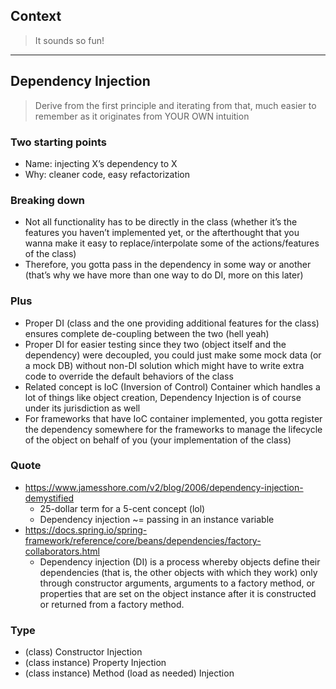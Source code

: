 
## Context

> It sounds so fun!

-----

## Dependency Injection

> Derive from the first principle and iterating from that, much easier to remember as it originates from YOUR OWN intuition

### Two starting points

- Name: injecting X’s dependency to X
- Why: cleaner code, easy refactorization

### Breaking down

- Not all functionality has to be directly in the class (whether it’s the features you haven’t implemented yet, or the afterthought that you wanna make it easy to replace/interpolate some of the actions/features of the class)
- Therefore, you gotta pass in the dependency in some way or another (that’s why we have more than one way to do DI, more on this later)

### Plus

- Proper DI (class and the one providing additional features for the class) ensures complete de-coupling between the two (hell yeah)
- Proper DI for easier testing since they two (object itself and the dependency) were decoupled, you could just make some mock data (or a mock DB) without non-DI solution which might have to write extra code to override the default behaviors of the class
- Related concept is IoC (Inversion of Control) Container which handles a lot of things like object creation, Dependency Injection is of course under its jurisdiction as well
- For frameworks that have IoC container implemented, you gotta register the dependency somewhere for the frameworks to manage the lifecycle of the object on behalf of you (your implementation of the class)

### Quote

- https://www.jamesshore.com/v2/blog/2006/dependency-injection-demystified
    - 25-dollar term for a 5-cent concept (lol)
    - Dependency injection ~= passing in an instance variable
- https://docs.spring.io/spring-framework/reference/core/beans/dependencies/factory-collaborators.html
    - Dependency injection (DI) is a process whereby objects define their dependencies (that is, the other objects with which they work) only through constructor arguments, arguments to a factory method, or properties that are set on the object instance after it is constructed or returned from a factory method.

### Type
- (class) Constructor Injection
- (class instance) Property Injection
- (class instance) Method (load as needed) Injection

